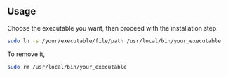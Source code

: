 ## Usage

Choose the executable you want, then proceed with the installation step.

```bash
sudo ln -s /your/executable/file/path /usr/local/bin/your_executable
```

To remove it, 
```bash
sudo rm /usr/local/bin/your_executable
```
